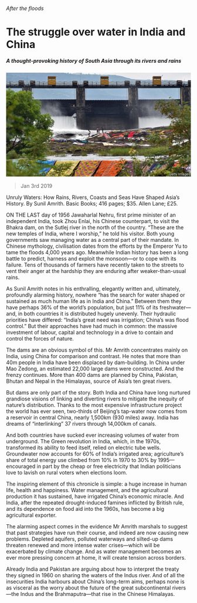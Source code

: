 ###### After the floods

# The struggle over water in India and China 

##### A thought-provoking history of South Asia through its rivers and rains 

![image](images/20190105_bkp503.jpg) 

> Jan 3rd 2019 

 

Unruly Waters: How Rains, Rivers, Coasts and Seas Have Shaped Asia’s History. By Sunil Amrith. Basic Books; 416 pages; $35. Allen Lane; £25. 

ON THE LAST day of 1956 Jawaharlal Nehru, first prime minister of an independent India, took Zhou Enlai, his Chinese counterpart, to visit the Bhakra dam, on the Sutlej river in the north of the country. “These are the new temples of India, where I worship,” he told his visitor. Both young governments saw managing water as a central part of their mandate. In Chinese mythology, civilisation dates from the efforts by the Emperor Yu to tame the floods 4,000 years ago. Meanwhile Indian history has been a long battle to predict, harness and exploit the monsoon—or to cope with its failure. Tens of thousands of farmers have recently taken to the streets to vent their anger at the hardship they are enduring after weaker-than-usual rains. 

As Sunil Amrith notes in his enthralling, elegantly written and, ultimately, profoundly alarming history, nowhere “has the search for water shaped or sustained as much human life as in India and China.” Between them they have perhaps 36% of the world’s population, but just 11% of its freshwater—and, in both countries it is distributed hugely unevenly. Their hydraulic priorities have differed: “India’s great need was irrigation; China’s was flood control.” But their approaches have had much in common: the massive investment of labour, capital and technology in a drive to contain and control the forces of nature. 

The dams are an obvious symbol of this. Mr Amrith concentrates mainly on India, using China for comparison and contrast. He notes that more than 40m people in India have been displaced by dam-building. In China under Mao Zedong, an estimated 22,000 large dams were constructed. And the frenzy continues. More than 400 dams are planned by China, Pakistan, Bhutan and Nepal in the Himalayas, source of Asia’s ten great rivers. 

But dams are only part of the story. Both India and China have long nurtured grandiose visions of linking and diverting rivers to mitigate the inequity of nature’s distribution. Thanks to the most expensive infrastructure project the world has ever seen, two-thirds of Beijing’s tap-water now comes from a reservoir in central China, nearly 1,500km (930 miles) away. India has dreams of “interlinking” 37 rivers through 14,000km of canals. 

And both countries have sucked ever increasing volumes of water from underground. The Green revolution in India, which, in the 1970s, transformed its ability to feed itself, relied on electric tube wells. Groundwater now accounts for 60% of India’s irrigated area; agriculture’s share of total energy use climbed from 10% in 1970 to 30% by 1995—encouraged in part by the cheap or free electricity that Indian politicians love to lavish on rural voters when elections loom. 

The inspiring element of this chronicle is simple: a huge increase in human life, health and happiness. Water management, and the agricultural production it has sustained, have irrigated China’s economic miracle. And India, after the repeated drought-induced famines inflicted by British rule, and its dependence on food aid into the 1960s, has become a big agricultural exporter. 

The alarming aspect comes in the evidence Mr Amrith marshals to suggest that past strategies have run their course, and indeed are now causing new problems. Depleted aquifers, polluted waterways and silted-up dams threaten renewed and more intense water crises—which will be exacerbated by climate change. And as water management becomes an ever more pressing concern at home, it will create tension across borders. 

Already India and Pakistan are arguing about how to interpret the treaty they signed in 1960 on sharing the waters of the Indus river. And of all the insecurities India harbours about China’s long-term aims, perhaps none is as visceral as the worry about the future of the great subcontinental rivers—the Indus and the Brahmaputra—that rise in the Chinese Himalayas. 

